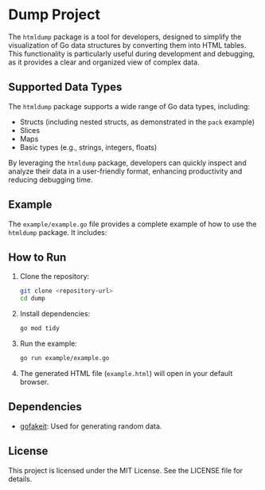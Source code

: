 # Dump Project

The `htmldump` package is a tool for developers, designed to simplify the visualization of Go data structures by converting them into HTML tables. This functionality is particularly useful during development and debugging, as it provides a clear and organized view of complex data.

## Supported Data Types

The `htmldump` package supports a wide range of Go data types, including:

- Structs (including nested structs, as demonstrated in the `pack` example)
- Slices
- Maps
- Basic types (e.g., strings, integers, floats)

By leveraging the `htmldump` package, developers can quickly inspect and analyze their data in a user-friendly format, enhancing productivity and reducing debugging time.

## Example

The `example/example.go` file provides a complete example of how to use the `htmldump` package. It includes:

## How to Run

1. Clone the repository:
   ```bash
   git clone <repository-url>
   cd dump
   ```

2. Install dependencies:
   ```bash
   go mod tidy
   ```

3. Run the example:
   ```bash
   go run example/example.go
   ```

4. The generated HTML file (`example.html`) will open in your default browser.

## Dependencies

- [gofakeit](https://github.com/brianvoe/gofakeit): Used for generating random data.

## License

This project is licensed under the MIT License. See the LICENSE file for details.